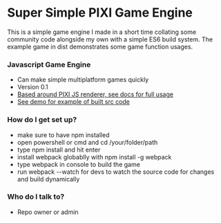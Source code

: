# Super Simple PIXI Game Engine #

This is a simple game engine I made in a short time collating some community code alongside my own with a simple ES6 build system.  The example game in dist demonstrates some game function usages. 

### Javascript Game Engine ###

* Can make simple multiplatform games quickly
* Version 0.1
* [Based around PIXI JS renderer, see docs for full usage](http://pixijs.download/dev/docs/index.html)
* [See demo for example of built src code](http://owlzengine.x10host.com/the-game/)

### How do I get set up? ###

* make sure to have npm installed
* open powershell or cmd and cd /your/folder/path
* type npm install and hit enter
* install webpack globablly with npm install -g webpack
* type webpack in console to build the game
* run webpack --watch for devs to watch the source code for changes and build dynamically

### Who do I talk to? ###

* Repo owner or admin